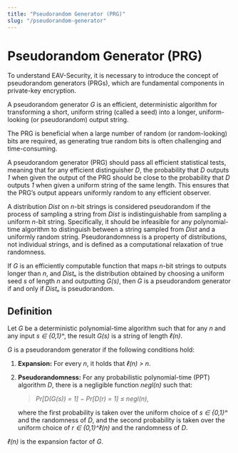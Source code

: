```yaml
---
title: "Pseudorandom Generator (PRG)"
slug: "/pseudorandom-generator"
---
```


# Pseudorandom Generator (PRG)

To understand EAV-Security, it is necessary to introduce the concept of pseudorandom generators (PRGs), which are fundamental components in private-key encryption.

A pseudorandom generator *G* is an efficient, deterministic algorithm for transforming a short, uniform string (called a seed) into a longer, uniform-looking (or pseudorandom) output string.

The PRG is beneficial when a large number of random (or random-looking) bits are required, as generating true random bits is often challenging and time-consuming.

A pseudorandom generator (PRG) should pass all efficient statistical tests, meaning that for any efficient distinguisher *D*, the probability that *D* outputs *1* when given the output of the PRG should be close to the probability that *D* outputs *1* when given a uniform string of the same length. This ensures that the PRG’s output appears uniformly random to any efficient observer.

A distribution *Dist* on *n*-bit strings is considered pseudorandom if the process of sampling a string from *Dist* is indistinguishable from sampling a uniform *n*-bit string. Specifically, it should be infeasible for any polynomial-time algorithm to distinguish between a string sampled from *Dist* and a uniformly random string. Pseudorandomness is a property of distributions, not individual strings, and is defined as a computational relaxation of true randomness.

If *G* is an efficiently computable function that maps *n*-bit strings to outputs longer than *n*, and *Distₙ* is the distribution obtained by choosing a uniform seed *s* of length *n* and outputting *G(s)*, then *G* is a pseudorandom generator if and only if *Distₙ* is pseudorandom.

## Definition

Let *G* be a deterministic polynomial-time algorithm such that for any *n* and any input *s ∈ {0,1}ⁿ*, the result *G(s)* is a string of length *ℓ(n)*.

*G* is a pseudorandom generator if the following conditions hold:

1. **Expansion:** For every *n*, it holds that *ℓ(n) > n*.
2. **Pseudorandomness:** For any probabilistic polynomial-time (PPT) algorithm *D*, there is a negligible function *negl(n)* such that:
   
   > *Pr[D(G(s)) = 1] − Pr[D(r) = 1] ≤ negl(n),*
   
   where the first probability is taken over the uniform choice of *s ∈ {0,1}ⁿ* and the randomness of *D*, and the second probability is taken over the uniform choice of *r ∈ {0,1}^ℓ(n)* and the randomness of *D*.

*ℓ(n)* is the expansion factor of *G*.

